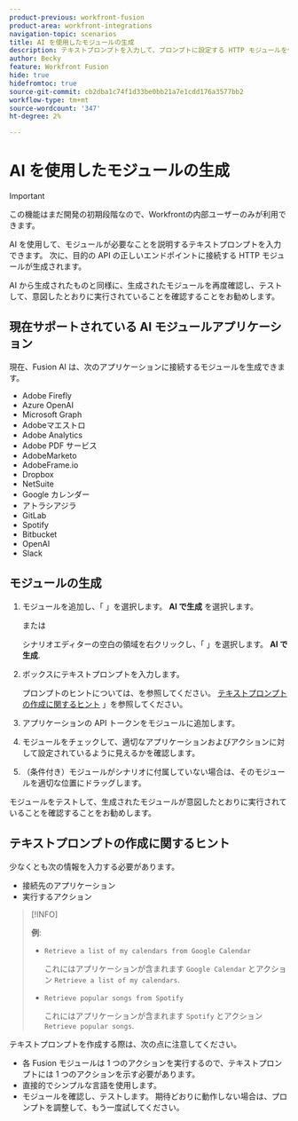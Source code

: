 ```yaml
---
product-previous: workfront-fusion
product-area: workfront-integrations
navigation-topic: scenarios
title: AI を使用したモジュールの生成
description: テキストプロンプトを入力して、プロンプトに設定する HTTP モジュールを作成できます。
author: Becky
feature: Workfront Fusion
hide: true
hidefromtoc: true
source-git-commit: cb2dba1c74f1d33be0bb21a7e1cdd176a3577bb2
workflow-type: tm+mt
source-wordcount: '347'
ht-degree: 2%

---
```


# AI を使用したモジュールの生成

<!--DO NOT DELETE - linked through CSH-->

>[!IMPORTANT]
>
>この機能はまだ開発の初期段階なので、Workfrontの内部ユーザーのみが利用できます。

AI を使用して、モジュールが必要なことを説明するテキストプロンプトを入力できます。 次に、目的の API の正しいエンドポイントに接続する HTTP モジュールが生成されます。

AI から生成されたものと同様に、生成されたモジュールを再度確認し、テストして、意図したとおりに実行されていることを確認することをお勧めします。

## 現在サポートされている AI モジュールアプリケーション

現在、Fusion AI は、次のアプリケーションに接続するモジュールを生成できます。

* Adobe Firefly
* Azure OpenAI
* Microsoft Graph
* Adobeマエストロ
* Adobe Analytics
* Adobe PDF サービス
* AdobeMarketo
* AdobeFrame.io
* Dropbox
* NetSuite
* Google カレンダー
* アトラシアジラ
* GitLab
* Spotify
* Bitbucket
* OpenAI
* Slack

## モジュールの生成

1. モジュールを追加し、「 」を選択します。 **AI で生成** を選択します。

   または

   シナリオエディターの空白の領域を右クリックし、「 」を選択します。 **AI で生成**.
1. ボックスにテキストプロンプトを入力します。

   プロンプトのヒントについては、を参照してください。 [テキストプロンプトの作成に関するヒント](#tips-for-creating-text-prompts) 」を参照してください。
1. アプリケーションの API トークンをモジュールに追加します。
1. モジュールをチェックして、適切なアプリケーションおよびアクションに対して設定されているように見えるかを確認します。
1. （条件付き）モジュールがシナリオに付属していない場合は、そのモジュールを適切な位置にドラッグします。

モジュールをテストして、生成されたモジュールが意図したとおりに実行されていることを確認することをお勧めします。

## テキストプロンプトの作成に関するヒント

少なくとも次の情報を入力する必要があります。

* 接続先のアプリケーション
* 実行するアクション

>[!INFO]
>
>**例**:
>
>* `Retrieve a list of my calendars from Google Calendar`
>
>   これにはアプリケーションが含まれます `Google Calendar` とアクション `Retrieve a list of my calendars`.
>
>* `Retrieve popular songs from Spotify`
>
>   これにはアプリケーションが含まれます `Spotify` とアクション `Retrieve popular songs`.

テキストプロンプトを作成する際は、次の点に注意してください。

* 各 Fusion モジュールは 1 つのアクションを実行するので、テキストプロンプトには 1 つのアクションを示す必要があります。
* 直接的でシンプルな言語を使用します。
* モジュールを確認し、テストします。 期待どおりに動作しない場合は、プロンプトを調整して、もう一度試してください。



